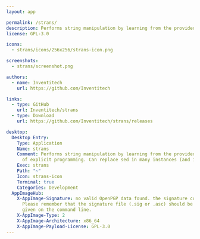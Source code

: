 ```yaml
---
layout: app

permalink: /strans/
description: Performs string manipulation by learning from the provided examples, instead of explicit programming. Can replace sed in many instances (and is easier to use)
license: GPL-3.0

icons:
  - strans/icons/256x256/strans-icon.png

screenshots:
  - strans/screenshot.png

authors:
  - name: Inventitech
    url: https://github.com/Inventitech

links:
  - type: GitHub
    url: Inventitech/strans
  - type: Download
    url: https://github.com/Inventitech/strans/releases

desktop:
  Desktop Entry:
    Type: Application
    Name: strans
    Comment: Performs string manipulation by learning from the provided examples, instead
      of explicit programming. Can replace sed in many instances (and is easier to use)
    Exec: strans
    Path: "~"
    Icon: strans-icon
    Terminal: true
    Categories: Development
  AppImageHub:
    X-AppImage-Signature: no valid OpenPGP data found. the signature could not be verified.
      Please remember that the signature file (.sig or .asc) should be the first file
      given on the command line.
    X-AppImage-Type: 2
    X-AppImage-Architecture: x86_64
    X-AppImage-Payload-License: GPL-3.0
---
```

